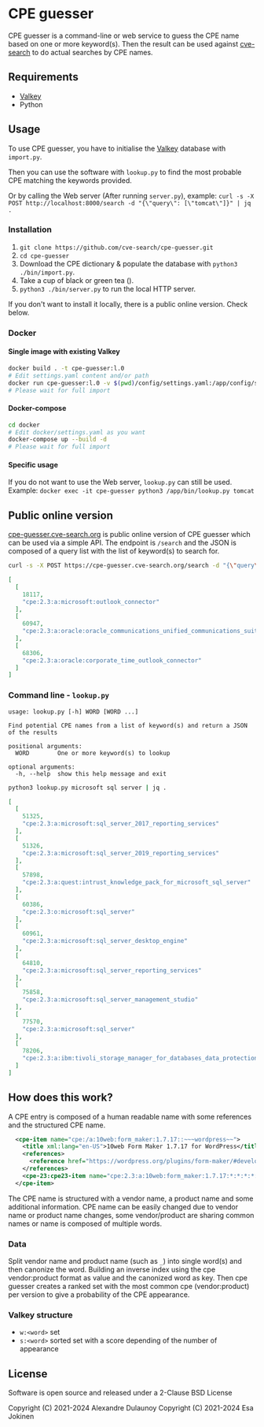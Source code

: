 # CPE guesser

CPE guesser is a command-line or web service to guess the CPE name based on one or more keyword(s).  Then the result can
be used against [cve-search](https://github.com/cve-search/cve-search) to do actual searches by CPE names.

## Requirements

- [Valkey](https://valkey.io/)
- Python

## Usage

To use CPE guesser, you have to initialise the [Valkey](https://valkey.io/) database with `import.py`.

Then you can use the software with `lookup.py` to find the most probable CPE matching the keywords provided.

Or by calling the Web server (After running `server.py`), example: `curl -s -X POST http://localhost:8000/search -d "{\"query\": [\"tomcat\"]}" | jq .`

### Installation

1. `git clone https://github.com/cve-search/cpe-guesser.git`
2. `cd cpe-guesser`
3. Download the CPE dictionary & populate the database with `python3 ./bin/import.py`.
4. Take a cup of black or green tea ().
5. `python3 ./bin/server.py` to run the local HTTP server.

If you don't want to install it locally, there is a public online version. Check below.

### Docker

#### Single image with existing Valkey 

```bash
docker build . -t cpe-guesser:l.0
# Edit settings.yaml content and/or path
docker run cpe-guesser:l.0 -v $(pwd)/config/settings.yaml:/app/config/settings.yaml
# Please wait for full import
```

#### Docker-compose

```bash
cd docker
# Edit docker/settings.yaml as you want
docker-compose up --build -d
# Please wait for full import
```

#### Specific usage

If you do not want to use the Web server, `lookup.py` can still be used. Example: `docker exec -it cpe-guesser python3 /app/bin/lookup.py tomcat`

## Public online version

[cpe-guesser.cve-search.org](https://cpe-guesser.cve-search.org) is public online version of CPE guesser which can be used via
a simple API. The endpoint is `/search` and the JSON is composed of a query list with the list of keyword(s) to search for.

```bash
curl -s -X POST https://cpe-guesser.cve-search.org/search -d "{\"query\": [\"outlook\", \"connector\"]}" | jq .
```

```json
[
  [
    18117,
    "cpe:2.3:a:microsoft:outlook_connector"
  ],
  [
    60947,
    "cpe:2.3:a:oracle:oracle_communications_unified_communications_suite_connector_for_microsoft_outlook"
  ],
  [
    68306,
    "cpe:2.3:a:oracle:corporate_time_outlook_connector"
  ]
]
```

### Command line - `lookup.py`

```text
usage: lookup.py [-h] WORD [WORD ...]

Find potential CPE names from a list of keyword(s) and return a JSON of the results

positional arguments:
  WORD        One or more keyword(s) to lookup

optional arguments:
  -h, --help  show this help message and exit
```

```bash
python3 lookup.py microsoft sql server | jq .
```

```json
[
  [
    51325,
    "cpe:2.3:a:microsoft:sql_server_2017_reporting_services"
  ],
  [
    51326,
    "cpe:2.3:a:microsoft:sql_server_2019_reporting_services"
  ],
  [
    57898,
    "cpe:2.3:a:quest:intrust_knowledge_pack_for_microsoft_sql_server"
  ],
  [
    60386,
    "cpe:2.3:o:microsoft:sql_server"
  ],
  [
    60961,
    "cpe:2.3:a:microsoft:sql_server_desktop_engine"
  ],
  [
    64810,
    "cpe:2.3:a:microsoft:sql_server_reporting_services"
  ],
  [
    75858,
    "cpe:2.3:a:microsoft:sql_server_management_studio"
  ],
  [
    77570,
    "cpe:2.3:a:microsoft:sql_server"
  ],
  [
    78206,
    "cpe:2.3:a:ibm:tivoli_storage_manager_for_databases_data_protection_for_microsoft_sql_server"
  ]
]
```

## How does this work?

A CPE entry is composed of a human readable name with some references and the structured CPE name.

```xml
  <cpe-item name="cpe:/a:10web:form_maker:1.7.17::~~~wordpress~~">
    <title xml:lang="en-US">10web Form Maker 1.7.17 for WordPress</title>
    <references>
      <reference href="https://wordpress.org/plugins/form-maker/#developers">Change Log</reference>
    </references>
    <cpe-23:cpe23-item name="cpe:2.3:a:10web:form_maker:1.7.17:*:*:*:*:wordpress:*:*"/>
  </cpe-item>
```

The CPE name is structured with a vendor name, a product name and some additional information.
CPE name can be easily changed due to vendor name or product name changes, some vendor/product are
sharing common names or name is composed of multiple words.

### Data

Split vendor name and product name (such as `_`) into single word(s) and then canonize the word. Building an inverse index using
the cpe vendor:product format as value and the canonized word as key.  Then cpe guesser creates a ranked set with the most common
cpe (vendor:product) per version to give a probability of the CPE appearance.

### Valkey structure

- `w:<word>` set
- `s:<word>` sorted set with a score depending of the number of appearance

## License

Software is open source and released under a 2-Clause BSD License

Copyright (C) 2021-2024 Alexandre Dulaunoy
Copyright (C) 2021-2024 Esa Jokinen
